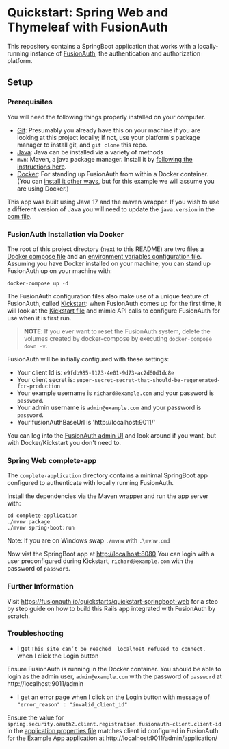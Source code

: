 # Quickstart: Spring Web and Thymeleaf with FusionAuth

This repository contains a SpringBoot application that works with a locally-running instance of [FusionAuth](https://fusionauth.io/), the authentication and authorization platform.

## Setup

### Prerequisites
You will need the following things properly installed on your computer.

* [Git](http://git-scm.com/): Presumably you already have this on your machine if you are looking at this project locally; if not, use your platform's package manager to install git, and `git clone` this repo.
* [Java](https://www.oracle.com/java/technologies/downloads/): Java can be installed via a variety of methods
* `mvn`: Maven, a java package manager. Install it by [following the instructions here](https://maven.apache.org/install.html).
* [Docker](https://www.docker.com): For standing up FusionAuth from within a Docker container. (You can [install it other ways](https://fusionauth.io/docs/v1/tech/installation-guide/), but for this example we will assume you are using Docker.)

This app was built using Java 17 and the maven wrapper. If you wish to use a different version of Java you will need to update the `java.version` in the [pom file](./complete-application/pom.xml).


### FusionAuth Installation via Docker

The root of this project directory (next to this README) are two files [a Docker compose file](./docker-compose.yml) and an [environment variables configuration file](./.env). Assuming you have Docker installed on your machine, you can stand up FusionAuth up on your machine with:

```
docker-compose up -d
```

The FusionAuth configuration files also make use of a unique feature of FusionAuth, called [Kickstart](https://fusionauth.io/docs/v1/tech/installation-guide/kickstart): when FusionAuth comes up for the first time, it will look at the [Kickstart file](./kickstart/kickstart.json) and mimic API calls to configure FusionAuth for use when it is first run.

> **NOTE**: If you ever want to reset the FusionAuth system, delete the volumes created by docker-compose by executing `docker-compose down -v`.

FusionAuth will be initially configured with these settings:

* Your client Id is: `e9fdb985-9173-4e01-9d73-ac2d60d1dc8e`
* Your client secret is: `super-secret-secret-that-should-be-regenerated-for-production`
* Your example username is `richard@example.com` and your password is `password`.
* Your admin username is `admin@example.com` and your password is `password`.
* Your fusionAuthBaseUrl is 'http://localhost:9011/'

You can log into the [FusionAuth admin UI](http://localhost:9011/admin) and look around if you want, but with Docker/Kickstart you don't need to.

### Spring Web complete-app

The `complete-application` directory contains a minimal SpringBoot app configured to authenticate with locally running FusionAuth.

Install the dependencies via the Maven wrapper and run the app server with:
```
cd complete-application
./mvnw package
./mvnw spring-boot:run
```
Note: If you are on Windows swap `./mvnw` with `.\mvnw.cmd`

Now vist the SpringBoot app at [http://localhost:8080](http://localhost:8080)
You can login with a user preconfigured during Kickstart, `richard@example.com` with the password of `password`.

### Further Information

Visit https://fusionauth.io/quickstarts/quickstart-springboot-web for a step by step guide on how to build this Rails app integrated with FusionAuth by scratch.

### Troubleshooting

* I get `This site can’t be reached  localhost refused to connect.` when I click the Login button

Ensure FusionAuth is running in the Docker container.  You should be able to login as the admin user, `admin@example.com` with the password of `password` at http://localhost:9011/admin

* I get an error page when I click on the Login button with message of `"error_reason" : "invalid_client_id"`

Ensure the value for `spring.security.oauth2.client.registration.fusionauth-client.client-id` in the [application properties file](complete-application/src/main/resources/application.properties) matches client id configured in FusionAuth for the Example App application at http://localhost:9011/admin/application/
